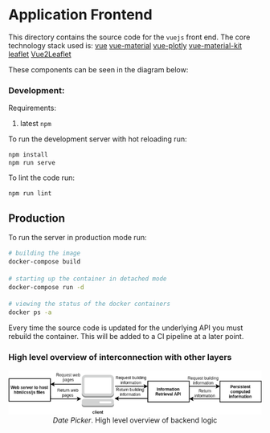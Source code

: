 # Application Frontend
This directory contains the source code for the `vuejs` front end. The core technology stack used is:
[vue](https://github.com/vuejs/vue)
[vue-material](https://github.com/vuematerial/vue-material)
[vue-plotly](vue-plotly)
[vue-material-kit](https://github.com/creativetimofficial/vue-material-kit)
[leaflet](https://github.com/Leaflet/Leaflet)
[Vue2Leaflet](https://github.com/KoRiGaN/Vue2Leaflet)

These components can be seen in the diagram below:

### Development:
Requirements:
1) latest `npm`

To run the development server with hot reloading run:
```
npm install
npm run serve
```

To lint the code run:
```
npm run lint
```

## Production

To run the server in production mode run:

```bash
# building the image
docker-compose build

# starting up the container in detached mode
docker-compose run -d

# viewing the status of the docker containers
docker ps -a
```
Every time the source code is updated for the underlying API you must rebuild the container. This will be added to a CI pipeline at a later point.

### High level overview of interconnection with other layers
<p align="center">  
  <img
   src="https://github.com/SoIidarity/Energy-Consumption-Optimization-Management-Platform/blob/master/Images/System%20architecture-Client%20Perspective%20of%20API%20request.png?raw=true" alt="Date Picker"/>
  <br>
  <i>Date Picker</i>. High level overview of backend logic
</p>